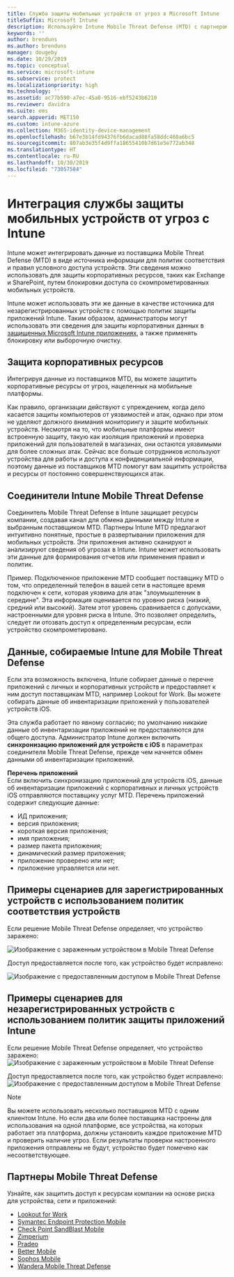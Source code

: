```yaml
---
title: Служба защиты мобильных устройств от угроз в Microsoft Intune
titleSuffix: Microsoft Intune
description: Используйте Intune Mobile Threat Defense (MTD) с партнером MTD для защиты доступа к корпоративным ресурсам на основе риска для устройств.
keywords: ''
author: brenduns
ms.author: brenduns
manager: dougeby
ms.date: 10/29/2019
ms.topic: conceptual
ms.service: microsoft-intune
ms.subservice: protect
ms.localizationpriority: high
ms.technology: ''
ms.assetid: ac77b590-a7ec-45a0-9516-ebf5243b6210
ms.reviewer: davidra
ms.suite: ems
search.appverid: MET150
ms.custom: intune-azure
ms.collection: M365-identity-device-management
ms.openlocfilehash: b67e3b14fd94376fb6dacad88fa58ddc460a6bc5
ms.sourcegitcommit: 807ab3e35f4d9ffa18655410b7d61e5e772ab348
ms.translationtype: HT
ms.contentlocale: ru-RU
ms.lasthandoff: 10/30/2019
ms.locfileid: "73057584"
---
```

# <a name="mobile-threat-defense-integration-with-intune"></a>Интеграция службы защиты мобильных устройств от угроз с Intune

Intune может интегрировать данные из поставщика Mobile Threat Defense (MTD) в виде источника информации для политик соответствия и правил условного доступа устройств. Эти сведения можно использовать для защиты корпоративных ресурсов, таких как Exchange и SharePoint, путем блокировки доступа со скомпрометированных мобильных устройств.

Intune может использовать эти же данные в качестве источника для незарегистрированных устройств с помощью политик защиты приложений Intune. Таким образом, администраторы могут использовать эти сведения для защиты корпоративных данных в [защищенных Microsoft Intune приложениях](~/apps/apps-supported-intune-apps.md), а также применять блокировку или выборочную очистку.

## <a name="protect-corporate-resources"></a>Защита корпоративных ресурсов

Интегрируя данные из поставщиков MTD, вы можете защитить корпоративные ресурсы от угроз, нацеленных на мобильные платформы.  

Как правило, организации действуют с упреждением, когда дело касается защиты компьютеров от уязвимостей и атак, однако при этом не уделяют должного внимания мониторингу и защите мобильных устройств. Несмотря на то, что мобильные платформы имеют встроенную защиту, такую как изоляция приложений и проверка приложений для пользователей в магазинах, они остаются уязвимыми для более сложных атак. Сейчас все больше сотрудников используют устройства для работы и доступа к конфиденциальной информации, поэтому данные из поставщиков MTD помогут вам защитить устройства и ресурсы от постоянно совершенствующихся атак.

## <a name="intune-mobile-threat-defense-connectors"></a>Соединители Intune Mobile Threat Defense

Соединитель Mobile Threat Defense в Intune защищает ресурсы компании, создавая канал для обмена данными между Intune и выбранным поставщиком MTD. Партнеры Intune MTD предлагают интуитивно понятные, простые в развертывании приложения для мобильных устройств. Эти приложения активно сканируют и анализируют сведения об угрозах в Intune. Intune может использовать эти данные для формирования отчетов или применения правил и политик.

Пример. Подключенное приложение MTD сообщает поставщику MTD о том, что определенный телефон в вашей сети в настоящее время подключен к сети, которая уязвима для атак "злоумышленник в середине". Эта информация оценивается по уровню риска (низкий, средний или высокий). Затем этот уровень сравнивается с допусками, настроенными для уровня риска в Intune. Это позволяет определить, следует ли отозвать доступ к определенным ресурсам, если устройство скомпрометировано.

## <a name="data-that-intune-collects-for-mobile-threat-defense"></a>Данные, собираемые Intune для Mobile Threat Defense

Если эта возможность включена, Intune собирает данные о перечне приложений с личных и корпоративных устройств и предоставляет к ним доступ поставщикам MTD, например Lookout for Work. Вы можете собирать данные об инвентаризации приложений у пользователей устройств iOS.

Эта служба работает по явному согласию; по умолчанию никакие данные об инвентаризации приложений не предоставляются для общего доступа. Администратор Intune должен включить **синхронизацию приложений для устройств с iOS** в параметрах соединителя Mobile Threat Defense, прежде чем начнется обмен данными об инвентаризации приложений.

**Перечень приложений**  
Если включить синхронизацию приложений для устройств iOS, данные об инвентаризации приложений с корпоративных и личных устройств iOS отправляются поставщику услуг MTD. Перечень приложений содержит следующие данные:

- ИД приложения;
- версия приложения;
- короткая версия приложения;
- имя приложения;
- размер пакета приложения;
- динамический размер приложения;
- приложение проверено или нет;
- приложение управляется или нет.

## <a name="sample-scenarios-for-enrolled-devices-using-device-compliance-policies"></a>Примеры сценариев для зарегистрированных устройств с использованием политик соответствия устройств

Если решение Mobile Threat Defense определяет, что устройство заражено:

![Изображение с зараженным устройством в Mobile Threat Defense](./media/mobile-threat-defense/MTD-image-1.png)

Доступ предоставляется после того, как устройство будет исправлено:

![Изображение с предоставленным доступом в Mobile Threat Defense](./media/mobile-threat-defense/MTD-image-2.png)

## <a name="sample-scenarios-for-unenrolled-devices-using-intune-app-protection-policies"></a>Примеры сценариев для незарегистрированных устройств с использованием политик защиты приложений Intune

Если решение Mobile Threat Defense определяет, что устройство заражено:<br>
![Изображение с зараженным устройством в Mobile Threat Defense](./media/mobile-threat-defense/MTD-image-3.png)

Доступ предоставляется после того, как устройство будет исправлено:<br>
![Изображение с предоставленным доступом в Mobile Threat Defense](./media/mobile-threat-defense/MTD-image-4.png)

> [!NOTE]
> Вы можете использовать несколько поставщиков MTD с одним клиентом Intune. Но если два или более поставщика настроены для использования на одной платформе, все устройства, на которых работает эта платформа, должны установить каждое приложение MTD и проверить наличие угроз. Если результаты проверки настроенного приложения отправлены не будут, устройство будет помечено как несоответствующее. 

## <a name="mobile-threat-defense-partners"></a>Партнеры Mobile Threat Defense

Узнайте, как защитить доступ к ресурсам компании на основе риска для устройства, сети и приложений:

- [Lookout for Work](lookout-mobile-threat-defense-connector.md)
- [Symantec Endpoint Protection Mobile](skycure-mobile-threat-defense-connector.md)
- [Check Point SandBlast Mobile](checkpoint-sandblast-mobile-mobile-threat-defense-connector.md)
- [Zimperium](zimperium-mobile-threat-defense-connector.md)
- [Pradeo](pradeo-mobile-threat-defense-connector.md)
- [Better Mobile](better-mobile-threat-defense-connector.md)
- [Sophos Mobile](sophos-mtd-connector.md)
- [Wandera Mobile Threat Defense](wandera-mtd-connector.md)
